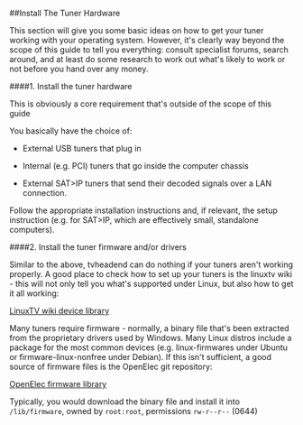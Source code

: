 ##Install The Tuner Hardware

This section will give you some basic ideas on how to get your tuner working with your operating system. However,
it's clearly way beyond the scope of this guide to tell you everything: consult specialist forums, search around, 
and at least do some research to work out what's likely to work or not before you hand over any money.

####1. Install the tuner hardware

This is obviously a core requirement that's outside of the scope of this guide

You basically have the choice of:

* External USB tuners that plug in

* Internal (e.g. PCI) tuners that go inside the computer chassis

* External SAT>IP tuners that send their decoded signals over a LAN connection. 

Follow the appropriate installation instructions and, if relevant, the setup instruction (e.g. for SAT>IP, which are effectively small, standalone computers).

####2. Install the tuner firmware and/or drivers

Similar to the above, tvheadend can do nothing if your tuners aren't working properly. A good place to check how to set up your tuners is the linuxtv wiki - this will not only tell you what's supported under Linux, but also how to get it all working:

[LinuxTV wiki device library](http://www.linuxtv.org/wiki/index.php/Hardware_Device_Information)

Many tuners require firmware - normally, a binary file that's been extracted from the proprietary drivers used by Windows. Many Linux distros include a package for the most common devices (e.g. linux-firmwares under Ubuntu or firmware-linux-nonfree under Debian). If this isn't sufficient, a good source of firmware files is the OpenElec git repository:

[OpenElec firmware library](https://github.com/OpenELEC/dvb-firmware)

Typically, you would download the binary file and install it into `/lib/firmware`, owned by `root:root`, permissions `rw-r--r--` (0644)

